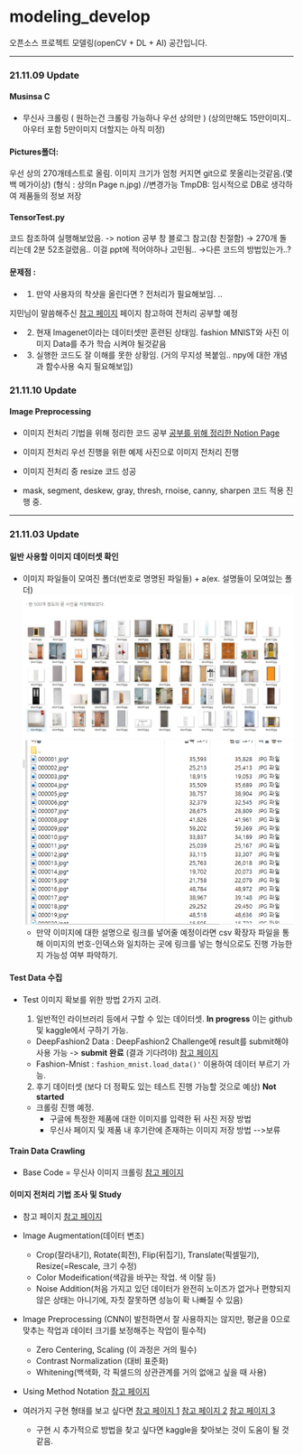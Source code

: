 # modeling_develop
오픈소스 프로젝트 모델링(openCV + DL + AI) 공간입니다.

----------------
### 21.11.09 Update

#### Musinsa C
* 무신사 크롤링 ( 원하는건 크롤링 가능하나 우선 상의만 ) (상의만해도 15만이미지.. 아우터 포함 5만이미지 더할지는 아직 미정)

#### Pictures폴더:
우선 상의 270개테스트로 올림. 이미지 크기가 엄청 커지면 git으로 못올리는것같음.(몇백 메가이상)
(형식 : 상의n Page n.jpg) //변경가능
TmpDB: 임시적으로 DB로 생각하여 제품들의 정보 저장

#### TensorTest.py
코드 참조하여 실행해보았음. -> notion 공부 창 블로그 참고(참 친절함)
→ 270개 돌리는데  2분 52초걸렸음.. 이걸 ppt에 적어야하나 고민됨.. →다른 코드의 방법있는가..?

#### 문제점 : 
* 1. 만약 사용자의 착샷을 올린다면 ? 전처리가 필요해보임. ..

지민님이 말씀해주신
[참고 페이지](https://deepestdocs.readthedocs.io/en/latest/003_image_processing/0030/)
페이지 참고하여 전처리 공부할 예정

* 2. 현재 Imagenet이라는 데이터셋만 훈련된 상태임. fashion MNIST와 사진 이미지 Data를 추가 학습 시켜야 될것같음

* 3. 실행한 코드도 잘 이해를 못한 상황임.  (거의 무지성 복붙임.. npy에 대한 개념과 함수사용 숙지 필요해보임)

### 21.11.10 Update

#### Image Preprocessing
* 이미지 전처리 기법을 위해 정리한 코드 공부
[공부를 위해 정리한 Notion Page](https://www.notion.so/2d45caee04544006a184f1ad55167ec5)

* 이미지 전처리 우선 진행을 위한 예제 사진으로 이미지 전처리 진행

* 이미지 전처리 중 resize 코드 성공

* mask, segment, deskew, gray, thresh, rnoise, canny, sharpen 코드 적용 진행 중.

---------------
### 21.11.03 Update

#### 일반 사용할 이미지 데이터셋 확인
* 이미지 파일들이 모여진 폴더(번호로 명명된 파일들) + a(ex. 설명들이 모여있는 폴더)
    ![data0.PNG](./data0.PNG)
    ![data1.PNG](./data1.PNG)
    - 만약 이미지에 대한 설명으로 링크를 넣어줄 예정이라면 csv 확장자 파일을 통해 이미지의 번호-인덱스와 일치하는 곳에 링크를 넣는 형식으로도 진행 가능한지 가능성 여부 파악하기.

#### Test Data 수집
* Test 이미지 확보를 위한 방법 2가지 고려.
    1. 일반적인 라이브러리 등에서 구할 수 있는 데이터셋. **In progress**
    이는 github 및 kaggle에서 구하기 가능.
    - DeepFashion2 Data : DeepFashion2 Challenge에 result를 submit해야 사용 가능 -> **submit 완료** (결과 기다려야)
    [참고 페이지](https://github.com/switchablenorms/DeepFashion2)
    - Fashion-Mnist : `fashion_mnist.load_data()'` 이용하여 데이터 부르기 가능.

    2. 후기 데이터셋 (보다 더 정확도 있는 테스트 진행 가능할 것으로 예상) **Not started**
    - 크롤링 진행 예정.
        * 구글에 특정한 제품에 대한 이미지를 입력한 뒤 사진 저장 방법
        * 무신사 페이지 및 제품 내 후기란에 존재하는 이미지 저장 방법 -->보류

#### Train Data Crawling
* Base Code = 무신사 이미지 크롤링
    [참고 페이지](https://10000sukk.tistory.com/3)

#### 이미지 전처리 기법 조사 및 Study
* 참고 페이지
    [참고 페이지](https://deepestdocs.readthedocs.io/en/latest/003_image_processing/0030/)

* Image Augmentation(데이터 변조)
    - Crop(잘라내기), Rotate(회전), Flip(뒤집기), Translate(픽셀밀기), Resize(=Rescale, 크기 수정)
    - Color Modeification(색감을 바꾸는 작업. 색 이탈 등)
    - Noise Addition(처음 가지고 있던 데이터가 완전히 노이즈가 없거나 편향되지 않은 상태는 아니기에, 자칫 잘못하면 성능이 확 나빠질 수 있음)

* Image Preprocessing (CNN이 발전하면서 잘 사용하지는 않지만, 평균을 0으로 맞추는 작업과 데이터 크기를 보정해주는 작업이 필수적)
    - Zero Centering, Scaling (이 과정은 거의 필수)
    - Contrast Normalization (대비 표준화)
    - Whitening(백색화, 각 픽셀드의 상관관계를 거의 없애고 싶을 때 사용)

* Using Method Notation
    [참고 페이지](https://www.mygreatlearning.com/blog/introduction-to-image-pre-processing/)

* 여러가지 구현 형태를 보고 싶다면
    [참고 페이지 1](https://www.kaggle.com/khotijahs1/image-preprocessing-for-cassava-leaf-disease)
    [참고 페이지 2](https://www.kaggle.com/nzhongahtan/simple-preprocessing-techinques-using-minst-data)
    [참고 페이지 3](https://www.kaggle.com/khotijahs1/cv-image-preprocessing)
    - 구현 시 추가적으로 방법을 찾고 싶다면 kaggle을 찾아보는 것이 도움이 될 것 같음.